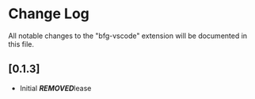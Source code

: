 # Change Log

All notable changes to the "bfg-vscode" extension will be documented in this file.

## [0.1.3]

- Initial ***REMOVED***lease

